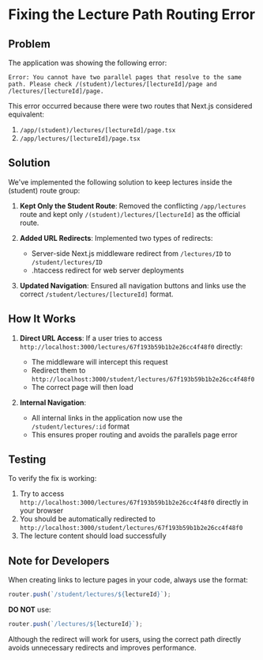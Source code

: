 # Fixing the Lecture Path Routing Error

## Problem
The application was showing the following error:

```
Error: You cannot have two parallel pages that resolve to the same path. Please check /(student)/lectures/[lectureId]/page and /lectures/[lectureId]/page.
```

This error occurred because there were two routes that Next.js considered equivalent:
1. `/app/(student)/lectures/[lectureId]/page.tsx` 
2. `/app/lectures/[lectureId]/page.tsx`

## Solution

We've implemented the following solution to keep lectures inside the (student) route group:

1. **Kept Only the Student Route**: Removed the conflicting `/app/lectures` route and kept only `/(student)/lectures/[lectureId]` as the official route.

2. **Added URL Redirects**: Implemented two types of redirects:
   - Server-side Next.js middleware redirect from `/lectures/ID` to `/student/lectures/ID`
   - .htaccess redirect for web server deployments

3. **Updated Navigation**: Ensured all navigation buttons and links use the correct `/student/lectures/[lectureId]` format.

## How It Works

1. **Direct URL Access**: 
   If a user tries to access `http://localhost:3000/lectures/67f193b59b1b2e26cc4f48f0` directly:
   - The middleware will intercept this request
   - Redirect them to `http://localhost:3000/student/lectures/67f193b59b1b2e26cc4f48f0`
   - The correct page will then load

2. **Internal Navigation**:
   - All internal links in the application now use the `/student/lectures/:id` format
   - This ensures proper routing and avoids the parallels page error

## Testing

To verify the fix is working:

1. Try to access `http://localhost:3000/lectures/67f193b59b1b2e26cc4f48f0` directly in your browser
2. You should be automatically redirected to `http://localhost:3000/student/lectures/67f193b59b1b2e26cc4f48f0`
3. The lecture content should load successfully

## Note for Developers

When creating links to lecture pages in your code, always use the format:
```typescript
router.push(`/student/lectures/${lectureId}`);
```

**DO NOT** use:
```typescript
router.push(`/lectures/${lectureId}`);
```

Although the redirect will work for users, using the correct path directly avoids unnecessary redirects and improves performance.
